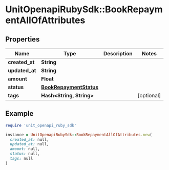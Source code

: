 # UnitOpenapiRubySdk::BookRepaymentAllOfAttributes

## Properties

| Name | Type | Description | Notes |
| ---- | ---- | ----------- | ----- |
| **created_at** | **String** |  |  |
| **updated_at** | **String** |  |  |
| **amount** | **Float** |  |  |
| **status** | [**BookRepaymentStatus**](BookRepaymentStatus.md) |  |  |
| **tags** | **Hash&lt;String, String&gt;** |  | [optional] |

## Example

```ruby
require 'unit_openapi_ruby_sdk'

instance = UnitOpenapiRubySdk::BookRepaymentAllOfAttributes.new(
  created_at: null,
  updated_at: null,
  amount: null,
  status: null,
  tags: null
)
```

